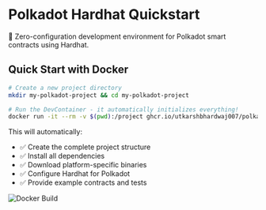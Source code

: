 # Polkadot Hardhat Quickstart

🚀 Zero-configuration development environment for Polkadot smart contracts using Hardhat.

## Quick Start with Docker

```bash
# Create a new project directory
mkdir my-polkadot-project && cd my-polkadot-project

# Run the DevContainer - it automatically initializes everything!
docker run -it --rm -v $(pwd):/project ghcr.io/utkarshbhardwaj007/polkadot-hardhat-quickstart:latest
```

This will automatically:
- ✅ Create the complete project structure
- ✅ Install all dependencies
- ✅ Download platform-specific binaries
- ✅ Configure Hardhat for Polkadot
- ✅ Provide example contracts and tests

![Docker Build](https://github.com/UtkarshBhardwaj007/Polkadot-Hardhat-Quickstart/actions/workflows/docker-publish.yml/badge.svg)
